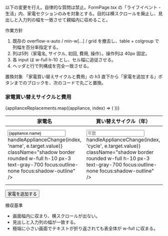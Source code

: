 以下の変更を行え。自律的な質問は禁止。FormPage.tsx の「ライフイベント - 生活」内、家電セクションのみを対象とする。目的は横スクロールを廃止し、見出しと入力列の幅を一致させて親幅内に収めること。

作業方針
1) 既存の overflow-x-auto / min-w[...] / grid を撤去し、table + colgroup で列幅を百分率指定する。
2) 列は5列（家電名, サイクル, 初回, 費用, 操作）。操作列は 40px 固定。
3) 各 input は w-full h-10 とし、セル幅に追従させる。
4) ヘッダと行で列構成を完全一致させる。

置換対象
「家電買い替えサイクルと費用」の h3 直下から「家電を追加する」ボタンまでのブロックを、次のコードで丸ごと置換。

<div className="mt-4">
  <h3 className="text-lg font-semibold mb-2">家電買い替えサイクルと費用</h3>

  <table className="table-fixed w-full border-separate border-spacing-y-2">
    <colgroup>
      <col className="w-[30%]" />
      <col className="w-[17%]" />
      <col className="w-[17%]" />
      <col className="w-[31%]" />
      <col className="w-[40px]" />
    </colgroup>
    <thead>
      <tr className="text-xs text-gray-600">
        <th className="text-left px-1">家電名</th>
        <th className="text-left px-1">買い替えサイクル（年）</th>
        <th className="text-left px-1">初回買い替え（年後）</th>
        <th className="text-left px-1">1回あたりの費用（万円）</th>
        <th className="px-1 text-right">操作</th>
      </tr>
    </thead>
    <tbody>
      {applianceReplacements.map((appliance, index) => (
        <tr key={index} className="align-middle">
          <td className="px-1">
            <input
              type="text"
              placeholder="家電名"
              value={appliance.name}
              onChange={(e) => handleApplianceChange(index, 'name', e.target.value)}
              className="shadow border rounded w-full h-10 px-3 text-gray-700 focus:outline-none focus:shadow-outline"
            />
          </td>
          <td className="px-1">
            <input
              type="number"
              placeholder="年数"
              value={appliance.cycle}
              min={0}
              onChange={(e) => handleApplianceChange(index, 'cycle', e.target.value)}
              className="shadow border rounded w-full h-10 px-3 text-gray-700 focus:outline-none focus:shadow-outline"
            />
          </td>
          <td className="px-1">
            <input
              type="number"
              placeholder="年後"
              value={appliance.firstReplacementAfterYears}
              min={0}
              onChange={(e) => handleApplianceChange(index, 'firstReplacementAfterYears', e.target.value)}
              className="shadow border rounded w-full h-10 px-3 text-gray-700 focus:outline-none focus:shadow-outline"
            />
          </td>
          <td className="px-1">
            <input
              type="number"
              placeholder="費用（万円）"
              value={appliance.cost}
              min={0}
              onChange={(e) => handleApplianceChange(index, 'cost', e.target.value)}
              className="shadow border rounded w-full h-10 px-3 text-gray-700 focus:outline-none focus:shadow-outline"
            />
          </td>
          <td className="px-1 text-right">
            <button
              type="button"
              onClick={() => handleRemoveAppliance(index)}
              className="text-red-500 hover:text-red-700"
              aria-label="この家電行を削除"
              title="削除"
            >
              <Trash2 size={20} />
            </button>
          </td>
        </tr>
      ))}
    </tbody>
  </table>

  <div className="pt-3">
    <button
      type="button"
      onClick={addAppliance}
      className="bg-green-500 hover:bg-green-700 text-white font-bold py-2 px-4 rounded focus:outline-none focus:shadow-outline"
    >
      家電を追加する
    </button>
  </div>
</div>

検収基準
- 画面幅内に収まり、横スクロールが出ない。
- 見出しと入力列の幅が一致する。
- 極端に小さい画面でテキストが折り返されても表全体が w-full に収まる。
